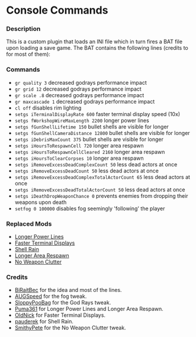 # Console Commands

### Description

This is a custom plugin that loads an INI file which in turn fires a BAT file upon loading a save game. The BAT contains the following lines (credits to  for most of them):

### Commands

- `gr quality 3` decreased godrays performance impact
- `gr grid 12` decreased godrays performance impact
- `gr scale .8` decreased godrays performance impact
- `gr maxcascade 1` decreased godrays performance impact
- `cl off` disables rim lighting
- `setgs iTerminalDisplayRate 600` faster terminal display speed (10x)
- `setgs fWorkshopWireMaxLength 2200` longer power lines
- `setgs fGunShellLifetime 150` bullet shells are visible for longer
- `setgs fGunShellCameraDistance 12800` bullet shells are visible for longer
- `setgs iDebrisMaxCount 375` bullet shells are visible for longer
- `setgs iHoursToRespawnCell 720` longer area respawn
- `setgs iHoursToRespawnCellCleared 2160` longer area respawn
- `setgs iHoursToClearCorpses 10` longer area respawn
- `setgs iRemoveExcessDeadComplexCount 50` less dead actors at once
- `setgs iRemoveExcessDeadCount 50` less dead actors at once
- `setgs iRemoveExcessDeadComplexTotalActorCount 65` less dead actors at once
- `setgs iRemoveExcessDeadTotalActorCount 50` less dead actors at once
- `setgs iDeathDropWeaponChance 0` prevents enemies from dropping their weapons upon death
- `setfog 0 100000` disables fog seemingly 'following' the player

### Replaced Mods

- [Longer Power Lines](https://www.nexusmods.com/fallout4/mods/2241/)
- [Faster Terminal Displays](https://www.nexusmods.com/fallout4/mods/937)
- [Shell Rain](https://www.nexusmods.com/fallout4/mods/870)
- [Longer Area Respawn](https://www.nexusmods.com/fallout4/mods/1371)
- [No Weapon Clutter](https://www.nexusmods.com/fallout4/mods/12825)

### Credits

- [BiRaitBec](https://www.nexusmods.com/fallout4/mods/23556) for the idea and most of the lines.
- [AUGSpeed](https://www.nexusmods.com/fallout4/mods/39996) for the fog tweak.
- [SloppyPooBag](https://www.nexusmods.com/fallout4/mods/15211) for the God Rays tweak.
- [Puma361](https://www.nexusmods.com/fallout4/users/13815465) for  Longer Power Lines and Longer Area Respawn.
- [OldNick](https://www.nexusmods.com/fallout4/users/443246) for Faster Terminal Displays.
- [pauderek](https://www.nexusmods.com/fallout4/users/1739196) for Shell Rain.
- [SmithyPete](https://www.nexusmods.com/fallout4/users/34353495) for the No Weapon Clutter tweak.